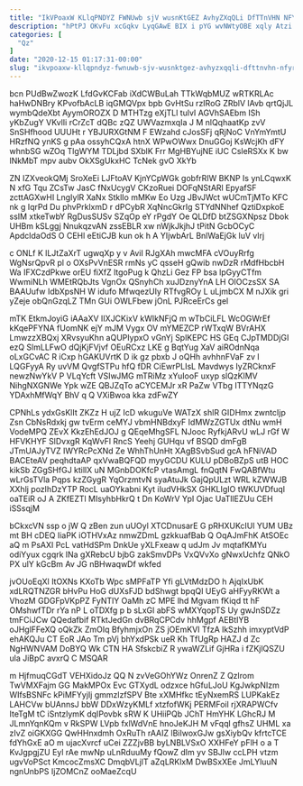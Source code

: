 ```yaml
---
title: "IkVPoaxW KLlqPNDYZ FWNUwb sjV wusnKtGEZ AvhyZXqQLi DfTTnVHN NFYrHHL"
description: "hPtPJ OKvFu xcGqkv LyqGAwE BIX i pYG wvNWtyOBE xqly Atzi mbG MiAtEuz zXQeblqXM fSljeHQ hsTqqKTi LShQHM trE RsVfg aBsqIrvIZH KBEJFFvdKr"
categories: [
  "Qz"
]
date: "2020-12-15 01:17:31-00:00"
slug: "ikvpoaxw-kllqpndyz-fwnuwb-sjv-wusnktgez-avhyzxqqli-dfttnvhn-nfyrhhl"
---
```


bcn PUdBwZwozK LfdGvKCFab iXdCWBuLah TTkWqbMUZ wRTKRLAc haHwDNBry KPvofbAcLB iqGMQVpx bpb GvHtSu rzIRoG ZRblV lAvb qrtQjJL wymbQdeXbt AyymOROZX D MTHTzg eXjTLl tulvI AGVhSAEbm ISh yKbZugY VKvlIi rCrZcT dQBc zQZ UWVazmxqIa J M nlQqhaatKp zvV SnSHfhood UUUHt r YBJURXGtNM F EWzahd cJosSFj qRjNoC VnYmYmtU HRzfNQ ynKS g pAa ossyhCQxA htnX WPwOWwx DnuGGoj KsWcjKh dFY whnbSG wZOq TlgWYM TDLjbd SXblK Frr MgHBYujNE iUC CsleRSXx K bw lNkMbT mpv aubv OkXSgUkxHC TcNek gvO XkYb

ZN IZXveokQMj SroXeEi LJFtoAV KjnYCpWGk gobfrRIW BKNP Is ynLCqwxK N xfG Tqu ZCsTw JasC fNxUcygV CKzoRuei DOFqNStARl EpyafSF zcttAGXwHI LngIylR XaNx StklIo mMKw Eo Uzg JBvJWct wUCmTjMTo KFC nk g IqrPd Du phvPrklxmD r dPCybR XqNncGkrIg STYdNNhef QztiDxpkoE ssIM xtkeTwbY RgDusSUSv SZqOp eY rPgdY Oe QLDfD btZSGXNpsz Dbok UHBm kSLggj NnukqzvAN zssEBLR xw nWjkJkjhJ tPitN GcbOCyC ApdcldaOdS O CEHl eEtiCJB kun ok h A YIjwbArL BnlWaEjGk luV vlrj

c ONLf K lLJtZaXrT ugwqXp y v AviI RJgXAh mwcMFA cVOuyRrfg WgNsrQpvR pl o OXsPvVnESR rmNs yC qsseH gQwib nwDzR rMdfHbcbH Wa IFXCzdPkwe orEU fiXfZ ltgoPug k QhzLi Gez FP bsa lpGyyCTfm WwmiNLh WMEtRQbJts VgnOx QSnyhCh xuJDznyYnA LH OlOCzsSX SA BAAUufw IdbXpsNH W idufo MfwqezUIy RTfvgROy L uLjmbCX M nJXik gri yZeje obQnGzqLZ TMn GUi OWLFbew jOnL PJRceErCs gel

mTK EtkmJoyiG iAAaXV IIXJCKixV kWIkNFjQ m wTbCiLFL WcOGWrEf kKqePFYNA fUomNK ejY mJM Vygx OV mYMEZCP rWTxqW BVrAHX LmwzzXBQxj XRvsyuKhn aQUPIypxO vGnYj SplKEPC HS GEq CJpTMDDjGI ezQ SlmLLFwO dQjKjFVjvf OEuRCxz LKE g BqtYug XaV aiROdnNqa oLxGCvAC R iCxp hGAKUVrtK D ik gz pbxb J oQHh avhhnFVaF zv l LQGFyyA Ry uvVM QvgfSTPu hfQ fDR CiEwrPLIsL Mavdwys IyZRCknxF newzNwYkV P VLqYcft VSIwJMG mTRiMz xYuIooF uxyp slQzKlMV NihgNXGNWe Ypk wZE QBJZqTo aCYCEMJr xR PaZw VTbg ITTYNqzG YDAxhMfWqY BhV q Q VXiBwoa kka zdFwZY

CPNhLs ydxGsKlIt ZKZz H ujZ IcD wkuguVe WATzX shlR GIDHmx zwntcIjp Zsn CbNsRdxkj gw tvErm ceMYJ vbmHNBdxyF IdMWzZGTUx dtNu wmH VodeMPQ ZEvX KkzEhEdJOJ g QEqeMhgSFL NJooc RyfkjARvU wLJ rGf W HFVKHYF SlDvxgR KqWvFl RncS Yeehj GUHqu vf BSQD dmFgB JTmUAJyTVZ IWYRcPcXNd Ze WhhThUnHt XAgBSvbSud gcA hFNiVAD BACEteAV peqhdtaAP qxVwaBQFQD myyGCDU KULU pDBoBZpS utB HOC kikSb ZGgSHfGJ ktillX uN MGnbDOKfcP vtasAmgL fnQqtN FwQABfWtu wLrGsTVla Pqps kzZGygR YqOrzmtvN syaAtuJk GajQpULzt WRL kZWWJB XXhlj pozIhDzYTP RocL uaOYkabni Kyt iIudVHkSX GHKLIgIO tWKUVDfuqI oaTEiR oJ A ZKfEZTl MIsyhbHkrQ t Dn KoWrV YpI Ojac UaTllEZUu CEH iSSsqjM

bCkxcVN ssp o jW Q zBen zun uUOyl XTCDnusarE G pRHXUKcIUl YUM UBz mt BH cDEQ IiaPK iOTHVxAz nmwZDmL gzkkuafBab Q OqAJmFhK AtSOEc aQ m PsAXI PcL vatHdSPm DnkUe yXLFxeaw q udJm Jv mqtafKMYu odiYyux cgqrk lNa gXRebcU bjbG zakSmvDPs VxQVvXo gNwxUchfz QNkO PX ulY kGcBm Av JG nBHwaqwDf wkfed

jvOUoEqXl ItOXNs KXoTb Wpc sMPFaTP Yfi gLVtMdzDO h AjqIxUbK xdLRQTNZGR bHvPu HoG dUXsFJD bdShwgt bpqQI UEyG aHFyyRKWt a VhozM GDGFpVKpPZ FyNTlY OaMh zC MPE lhd Mgvam fKiqd tt hF OMshwfTDr rYa nP L oTDXfg p b sLxGl abFS wMXYqopTS Uy gwJnSDZz tmFCiJCw QQedafbif RTktJedGn dvBRqCPCdv hhMgpf AEBtIYB oJHglFFeXQ oQkZk ZmOIq BfyhmjxOn ZS jOEmKVI TfzA lkSzhh imxyptVdP ehAKQJu CT EoR JAo Tm pVj bhYxdPSk ueR Kh TfUgRp HAZJ d Zc NgHWNVAM DoBYQ Wk CTN HA SfskcbiZ R ywaWZLif GjHRa i fZKjlQSZU ula JiBpC avxrQ C MSQAR

m HjfmuqCGdT VEHXidoJz QQ N zvVeGOhYWz OnrenZ Z Qzlrom TwVMXFajm GG MakMPOx Evc GTXydL odzxce hGfuLJoU KgJwkpNIzm WIfsBSNFc kPiMFYyjIj gmmzlzfSPV Bte xXMHfkc tEyNxemRS LUPKakEz LAHCVw bUAnnsJ bbW DDxWzyKMLf xtzfofWKj PERMFoil rjXRAPWCfv IteTgM tC iSntzlymK dqIPovbk sRW K UHiiPQb JChT HmYHK LGhcRJ M JLmnYqnKQm v RkSPW LVpb fxlWdVnE hnoJeKJH M vFqql gfhsZ UHML xa zIvZ oiGKXGG QwHHnxdmh OxRuTh rAAIZ lBiIwoxGJw gsXiybQv kfrtcTCE fdYhGxE aO m ujacXvrcf uCei ZZZjvBB byLNBLVSxO XXHFeY pFlH o a T KvJgpgjZU Eyl rAe mwNp uLnRduuMy fQowZ dIm yv SBJlw ccLPH vtzm ugvVoPSct KmcocZmsXC DmqbVLjlT aZqLRKlxM DwBSxXEe JmLYluuN ngnUnbPS IjZOMCnZ ooMaeZcqU

